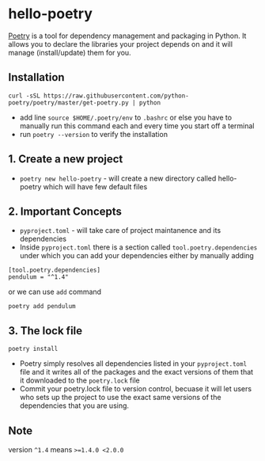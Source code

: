 # hello-poetry

[Poetry](https://python-poetry.org/docs/) is a tool for dependency management and packaging in Python. It allows you to declare the libraries your project depends on and it will manage (install/update) them for you.

## Installation

```
curl -sSL https://raw.githubusercontent.com/python-poetry/poetry/master/get-poetry.py | python
```

- add line `source $HOME/.poetry/env` to `.bashrc` or else you have to manually run this command each and every time you start off a terminal
- run `poetry --version` to verify the installation

## 1. Create a new project

- `poetry new hello-poetry` - will create a new directory called hello-poetry which will have few default files

## 2. Important Concepts

- `pyproject.toml` - will take care of project maintanence and its dependencies
- Inside `pyproject.toml` there is a section called `tool.poetry.dependencies` under which you can add your dependencies either by manually adding

```
[tool.poetry.dependencies]
pendulum = "^1.4"
```

or we can use `add` command

```
poetry add pendulum
```

## 3. The lock file

```
poetry install
``` 

- Poetry simply resolves all dependencies listed in your `pyproject.toml` file and it writes all of the packages and the exact versions of them that it downloaded to the `poetry.lock` file
- Commit your poetry.lock file to version control, becuase it will let users who sets up the project to use the exact same versions of the dependencies that you are using.

## Note

version `^1.4` means `>=1.4.0 <2.0.0`